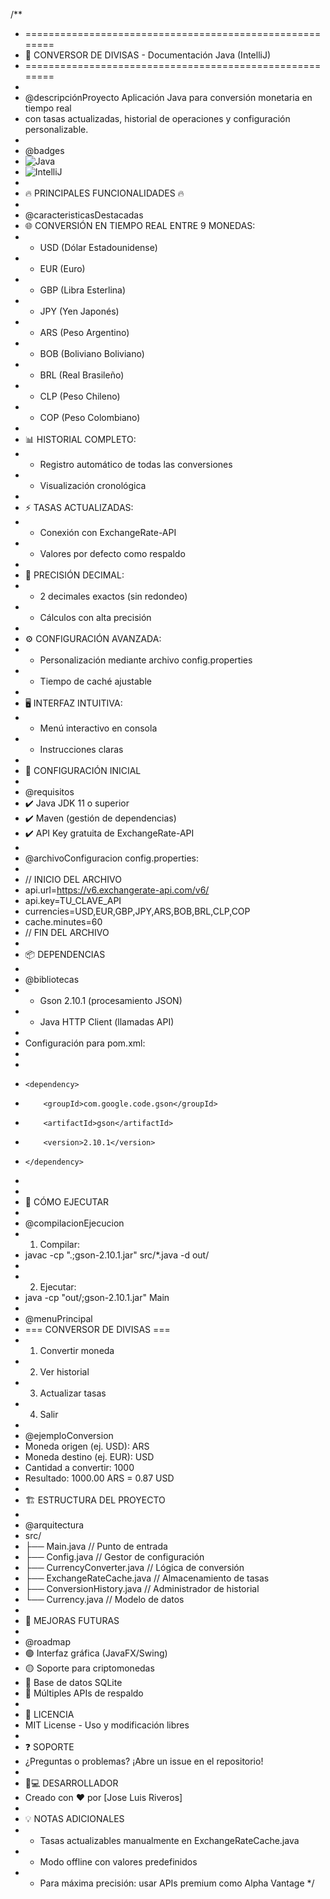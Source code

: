 /**
* ========================================================
* 💱 CONVERSOR DE DIVISAS - Documentación Java (IntelliJ)
* ========================================================
*
* @descripciónProyecto Aplicación Java para conversión monetaria en tiempo real
* con tasas actualizadas, historial de operaciones y configuración personalizable.
*
* @badges
* ![Java](https://img.shields.io/badge/Java-17%2B-blue)
* ![IntelliJ](https://img.shields.io/badge/IntelliJ-IDEA-purple)
*
* 🔥 PRINCIPALES FUNCIONALIDADES 🔥
*
* @caracteristicasDestacadas
* 🌐 CONVERSIÓN EN TIEMPO REAL ENTRE 9 MONEDAS:
*    - USD (Dólar Estadounidense)
*    - EUR (Euro)
*    - GBP (Libra Esterlina)
*    - JPY (Yen Japonés)
*    - ARS (Peso Argentino)
*    - BOB (Boliviano Boliviano)
*    - BRL (Real Brasileño)
*    - CLP (Peso Chileno)
*    - COP (Peso Colombiano)
*
* 📊 HISTORIAL COMPLETO:
*    - Registro automático de todas las conversiones
*    - Visualización cronológica
*
* ⚡ TASAS ACTUALIZADAS:
*    - Conexión con ExchangeRate-API
*    - Valores por defecto como respaldo
*
* 🎯 PRECISIÓN DECIMAL:
*    - 2 decimales exactos (sin redondeo)
*    - Cálculos con alta precisión
*
* ⚙️ CONFIGURACIÓN AVANZADA:
*    - Personalización mediante archivo config.properties
*    - Tiempo de caché ajustable
*
* 🖥️ INTERFAZ INTUITIVA:
*    - Menú interactivo en consola
*    - Instrucciones claras
*
* 📌 CONFIGURACIÓN INICIAL
*
* @requisitos
* ✔️ Java JDK 11 o superior
* ✔️ Maven (gestión de dependencias)
* ✔️ API Key gratuita de ExchangeRate-API
*
* @archivoConfiguracion config.properties:
*
* // INICIO DEL ARCHIVO
* api.url=https://v6.exchangerate-api.com/v6/
* api.key=TU_CLAVE_API
* currencies=USD,EUR,GBP,JPY,ARS,BOB,BRL,CLP,COP
* cache.minutes=60
* // FIN DEL ARCHIVO
*
* 📦 DEPENDENCIAS
*
* @bibliotecas
* - Gson 2.10.1 (procesamiento JSON)
* - Java HTTP Client (llamadas API)
*
* Configuración para pom.xml:
*
* <dependencies>
*     <dependency>
*         <groupId>com.google.code.gson</groupId>
*         <artifactId>gson</artifactId>
*         <version>2.10.1</version>
*     </dependency>
* </dependencies>
*
* 🚀 CÓMO EJECUTAR
*
* @compilacionEjecucion
* 1. Compilar:
*    javac -cp ".;gson-2.10.1.jar" src/*.java -d out/
*
* 2. Ejecutar:
*    java -cp "out/;gson-2.10.1.jar" Main
*
* @menuPrincipal
* === CONVERSOR DE DIVISAS ===
* 1. Convertir moneda
* 2. Ver historial
* 3. Actualizar tasas
* 4. Salir
*
* @ejemploConversion
* Moneda origen (ej. USD): ARS
* Moneda destino (ej. EUR): USD
* Cantidad a convertir: 1000
* Resultado: 1000.00 ARS = 0.87 USD
*
* 🏗️ ESTRUCTURA DEL PROYECTO
*
* @arquitectura
* src/
* ├── Main.java                 // Punto de entrada
* ├── Config.java               // Gestor de configuración
* ├── CurrencyConverter.java    // Lógica de conversión
* ├── ExchangeRateCache.java    // Almacenamiento de tasas
* ├── ConversionHistory.java    // Administrador de historial
* └── Currency.java             // Modelo de datos
*
* 🚧 MEJORAS FUTURAS
*
* @roadmap
* 🟢 Interfaz gráfica (JavaFX/Swing)
* 🟡 Soporte para criptomonedas
* 🔴 Base de datos SQLite
* 🔵 Múltiples APIs de respaldo
*
* 📄 LICENCIA
* MIT License - Uso y modificación libres
*
* ❓ SOPORTE
* ¿Preguntas o problemas? ¡Abre un issue en el repositorio!
*
* 👨💻 DESARROLLADOR
* Creado con ❤️ por [Jose Luis Riveros]
*
* 💡 NOTAS ADICIONALES
* - Tasas actualizables manualmente en ExchangeRateCache.java
* - Modo offline con valores predefinidos
* - Para máxima precisión: usar APIs premium como Alpha Vantage
    */